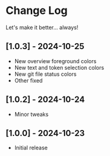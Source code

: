 # Change Log

Let's make it better... always!

## [1.0.3] - 2024-10-25
- New overview foreground colors
- New text and token selection colors
- New git file status colors
- Other fixed

## [1.0.2] - 2024-10-24
- Minor tweaks

## [1.0.0] - 2024-10-23

- Initial release
